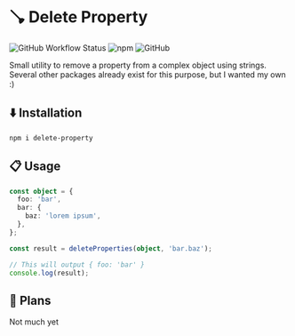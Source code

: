# 🪠 Delete Property

![GitHub Workflow Status](https://img.shields.io/github/workflow/status/survivorbat/delete-property/deploy)
![npm](https://img.shields.io/npm/dt/delete-property)
![GitHub](https://img.shields.io/github/license/survivorbat/delete-property)

Small utility to remove a property from a complex object using strings.
Several other packages already exist for this purpose, but I wanted my own :)

## ⬇️ Installation

`npm i delete-property`

## 📋 Usage

```typescript
const object = {
  foo: 'bar',
  bar: {
    baz: 'lorem ipsum',
  },
};

const result = deleteProperties(object, 'bar.baz');

// This will output { foo: 'bar' }
console.log(result);
```

## 🔭 Plans

Not much yet
